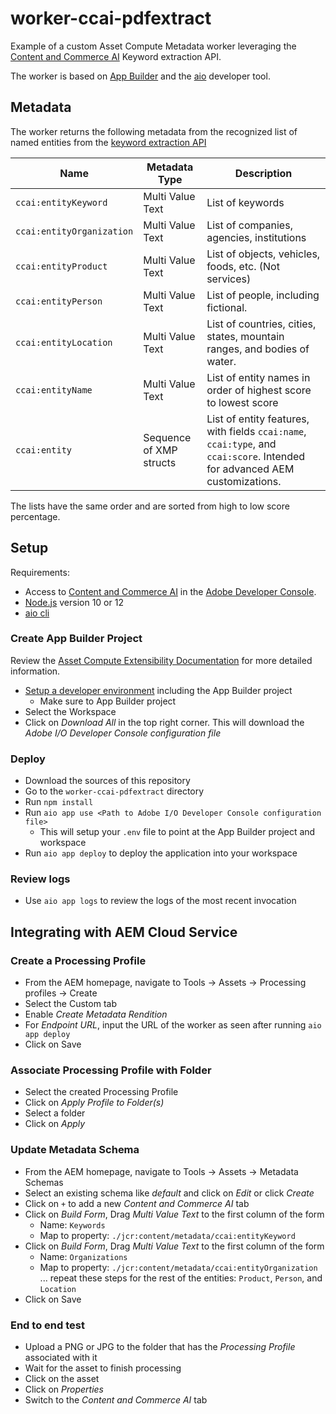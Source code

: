 # worker-ccai-pdfextract

Example of a custom Asset Compute Metadata worker leveraging the [Content and Commerce AI](https://docs.adobe.com/content/help/en/experience-platform/intelligent-services/content-commerce-ai/overview.html) Keyword extraction API.

The worker is based on [App Builder](https://developer.adobe.com/app-builder/) and the [aio](https://github.com/adobe/aio-cli) developer tool.

## Metadata

The worker returns the following metadata from the recognized list of named entities from the [keyword extraction API](https://docs.adobe.com/content/help/en/experience-platform/intelligent-services/content-commerce-ai/api/keyword-extraction.html)

| Name | Metadata Type | Description |
| ---- | ------------- | ----------- |
| `ccai:entityKeyword` | Multi Value Text | List of keywords |
| `ccai:entityOrganization` | Multi Value Text | List of 	companies, agencies, institutions  |
| `ccai:entityProduct` | Multi Value Text | List of objects, vehicles, foods, etc. (Not services) |
| `ccai:entityPerson` | Multi Value Text | List of people, including fictional. |
| `ccai:entityLocation` | Multi Value Text | List of countries, cities, states, mountain ranges, and bodies of water. |
| `ccai:entityName` | Multi Value Text | List of entity names in order of highest score to lowest score  |
| `ccai:entity` | Sequence of XMP structs | List of entity features, with fields `ccai:name`, `ccai:type`, and `ccai:score`. Intended for advanced AEM customizations. |

The lists have the same order and are sorted from high to low score percentage.

## Setup

Requirements:

- Access to [Content and Commerce AI](https://docs.adobe.com/content/help/en/experience-platform/intelligent-services/content-commerce-ai/overview.html) in the [Adobe Developer Console](https://console.adobe.io).
- [Node.js](https://nodejs.org/en/) version 10 or 12
- [aio cli](https://github.com/adobe/aio-cli)

### Create App Builder Project

Review the [Asset Compute Extensibility Documentation](https://docs.adobe.com/content/help/en/asset-compute/using/extend/understand-extensibility.html) for more detailed information.

- [Setup a developer environment](https://docs.adobe.com/content/help/en/asset-compute/using/extend/setup-environment.html) including the App Builder project
  - Make sure to App Builder project
- Select the Workspace
- Click on _Download All_ in the top right corner. This will download the _Adobe I/O Developer Console configuration file_

### Deploy

- Download the sources of this repository
- Go to the `worker-ccai-pdfextract` directory
- Run `npm install`
- Run `aio app use <Path to Adobe I/O Developer Console configuration file>`
  - This will setup your `.env` file to point at the App Builder project and workspace
- Run `aio app deploy` to deploy the application into your workspace

### Review logs

- Use `aio app logs` to review the logs of the most recent invocation

## Integrating with AEM Cloud Service

### Create a Processing Profile

- From the AEM homepage, navigate to Tools -> Assets -> Processing profiles -> Create
- Select the Custom tab
- Enable _Create Metadata Rendition_
- For _Endpoint URL_, input the URL of the worker as seen after running `aio app deploy`
- Click on Save
  
### Associate Processing Profile with Folder

- Select the created Processing Profile
- Click on _Apply Profile to Folder(s)_
- Select a folder
- Click on _Apply_

### Update Metadata Schema

- From the AEM homepage, navigate to Tools -> Assets -> Metadata Schemas
- Select an existing schema like _default_ and click on _Edit_ or click _Create_
- Click on `+` to add a new _Content and Commerce AI_ tab
- Click on _Build Form_, Drag _Multi Value Text_ to the first column of the form
  - Name: `Keywords`
  - Map to property: `./jcr:content/metadata/ccai:entityKeyword`
- Click on _Build Form_, Drag _Multi Value Text_ to the first column of the form
  - Name: `Organizations`
  - Map to property: `./jcr:content/metadata/ccai:entityOrganization`
... repeat these steps for the rest of the entities: `Product`, `Person`, and `Location`
- Click on Save

### End to end test

- Upload a PNG or JPG to the folder that has the _Processing Profile_ associated with it
- Wait for the asset to finish processing
- Click on the asset
- Click on _Properties_
- Switch to the _Content and Commerce AI_ tab
